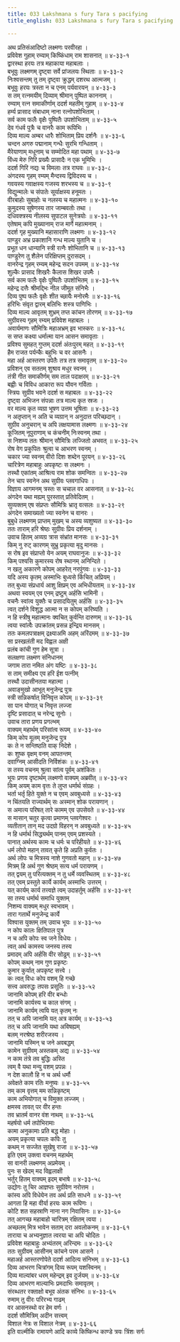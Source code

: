 ```yaml
---
title: 033 Lakshmana s fury Tara s pacifying
title_english: 033 Lakshmana s fury Tara s pacifying

---
```

अथ प्रतिसंआदिष्टो लक्ष्मणः परवीरहा ।  
प्रविवेश गुहाम् रम्याम् किष्किंधाम् राम शासनात् ॥ ४-३३-१  
द्वारस्था हरयः तत्र महाकाया महाबलाः ।  
बभूवुः लक्ष्मणम् दृष्ट्वा सर्वे प्रांजलयः स्थिताः ॥ ४-३३-२  
निःश्वसन्तम् तु तम् दृष्ट्वा क्रुद्धम् दशरथ आत्मजम् ।  
बभूवुः हरयः त्रस्ता न च एनम् पर्यवारयन् ॥ ४-३३-३  
स तम् रत्नमयीम् दिव्याम् श्रीमान् पुष्पित काननाम् ।  
रम्याम् रत्न समाकीर्णाम् ददर्श महतीम् गुहाम् ॥ ४-३३-४  
हर्म्य प्रासाद संबाधाम् नाना रत्नोपशोभिताम् ।  
सर्व काम फलैः वृक्षैः पुष्पितैः उपशोभिताम् ॥ ४-३३-५  
देव गंधर्व पुत्रैः च वानरैः काम रूपिभिः ।  
दिव्य माल्य अम्बर धारैः शोभिताम् प्रिय दर्शनैः ॥ ४-३३-६  
चन्दन अगरु पद्मानाम् गन्धैः सुरभि गन्धिताम् ।  
मैरेयाणाम् मधूनाम् च सम्मोदित महा पथाम् ॥ ४-३३-७  
विंध्य मेरु गिरि प्रख्यैः प्रासादैः न एक भूमिभिः ।  
ददर्श गिरि नद्यः च विमलाः तत्र राघवः ॥ ४-३३-८  
अंगदस्य गृहम् रम्यम् मैन्दस्य द्विविदस्य च ।  
गवयस्य गवाक्षस्य गजस्य शरभस्य च ॥ ४-३३-९  
विद्युन्मालेः च संपातेः सूर्याक्षस्य हनूमतः ।  
वीरबाहोः सुबाहोः च नलस्य च महात्मनः ॥ ४-३३-१०  
कुमुदस्य सुषेणस्य तार जाम्बवतोः तथा ।  
दधिवक्त्रस्य नीलस्य सुपाटल सुनेत्रयोः ॥ ४-३३-११  
एतेषाम् कपि मुख्यानाम् राज मार्गे महात्मनाम् ।  
ददर्श गृह मुख्यानि महासाराणि लक्ष्मणः ॥ ४-३३-१२  
पाण्डुर अभ्र प्रकाशानि गन्ध माल्य युतानि च ।  
प्रभूत धन धान्यानि स्त्री रत्नैः शोभितानि च ॥ ४-३३-१३  
पाण्डुरेण तु शैलेन परिक्षिप्तम् दुरासदम् ।  
वानरेन्द्र गृहम् रम्यम् महेन्द्र सदन उपमम् ॥ ४-३३-१४  
शुल्कैः प्रासाद शिखरैः कैलास शिखर उपमैः ।  
सर्व काम फलैः वृक्षैः पुष्पितैः उपशोभितम् ॥ ४-३३-१५  
महेन्द्र दत्तैः श्रीमद्भिः नील जीमूत संनिभैः ।  
दिव्य पुष्प फलैः वृक्षैः शीत च्छायैः मनोरमैः ॥ ४-३३-१६  
हरिभिः संवृत द्वारम् बलिभिः शस्त्र पाणिभिः ।  
दिव्य माल्य आवृतम् शुभ्रम् तप्त कांचन तोरणम् ॥ ४-३३-१७  
सुग्रीवस्य गृहम् रम्यम् प्रविवेश महाबलः ।  
अवार्यमाणः सौमित्रिः महाअभ्रम् इव भास्करः ॥ ४-३३-१८  
स सप्त कक्ष्या धर्मात्मा यान आसन समावृताः ।  
प्रविश्य सुमहत् गुप्तम् ददर्श अंतःपुरम् महत् ॥ ४-३३-१९  
हैम राजत पर्यन्कैः बहुभिः च वर आसनैः ।  
महा अर्ह आस्तरण उपेतैः तत्र तत्र समावृतम् ॥ ४-३३-२०  
प्रविशन् एव सततम् शुश्राव मधुर स्वनम् ।  
तंत्री गीत समाकीर्णम् सम ताल पदाक्षरम् ॥ ४-३३-२१  
बह्वीः च विविध आकारा रूप यौवन गर्विताः ।  
स्त्रियः सुग्रीव भवने ददर्श स महाबलः ॥ ४-३३-२२  
दृष्ट्वा अभिजन संपन्नाः तत्र माल्य कृत स्रजः ।  
वर माल्य कृत व्यग्रा भूषण उत्तम भूषिताः ॥ ४-३३-२३  
न अतृप्तान् न अति च व्यग्रान् न अनुदात्त परिच्छदान् ।  
सुग्रीव अनुचरान् च अपि लक्षयामास लक्ष्मणः ॥ ४-३३-२४  
कूजितम् नूपुराणाम् च कंचनीम् निःस्वनम् तथा ।  
स निशम्य ततः श्रीमान् सौमित्रिः लज्जितो अभवत् ॥ ४-३३-२५  
रोष वेग प्रकुपितः श्रुत्वा च आभरण स्वनम् ।  
चकार ज्या स्वनम् वीरो दिशः शब्देन पूरयन् ॥ ४-३३-२६  
चारित्रेण महाबाहुः अपकृष्टः स लक्ष्मनः ।  
तस्थौ एकांतम् आश्रित्य राम शोक समन्वितः ॥ ४-३३-२७  
तेन चाप स्वनेन अथ सुग्रीवः प्लवगाधिपः ।  
विज्ञाय आगमनम् त्रस्तः स चचाल वर आसनात् ॥ ४-३३-२८  
अंगदेन यथा मह्यम् पुरस्तात् प्रतिवेदितम् ।  
सुव्यक्तम् एष संप्रप्तः सौमित्रिः भ्रातृ वत्सलः ॥ ४-३३-२९  
अंगदेन समाख्यतो ज्या स्वनेन च वानरः ।  
बुबुधे लक्ष्मणम् प्राप्तम् मुखम् च अस्य व्यशुष्यत ॥ ४-३३-३०  
ततः ताराम् हरि श्रेष्ठः सुग्रीवः प्रिय दर्शनाम् ।  
उवाच हितम् अव्यग्र त्रास संभ्रांत मानसः ॥ ४-३३-३१  
किम् नु रुट् कारणम् सुभ्रु प्रकृत्या मृदु मानसः ।  
स रोष इव संप्राप्तो येन अयम् राघवानुजः ॥ ४-३३-३२  
किम् पश्यसि कुमारस्य रोष स्थानम् अनिन्दिते ।  
न खलु अकारणे कोपम् आहरेत् नरपुंगवः ॥ ४-३३-३३  
यदि अस्य कृतम् अस्माभिः बुध्यसे किंचित् अप्रियम् ।  
तत् बुध्या संप्रधार्य आशु क्षिप्रम् एव अभिधीयताम् ॥ ४-३३-३४  
अथवा स्वयम् एव एनम् द्रष्टुम् अर्हसि भामिनी ।  
वचनैः स्वांत्व युक्तैः च प्रसादयितुम् अर्हसि ॥ ४-३३-३५  
त्वत् दर्शने विशुद्ध आत्मा न स कोपम् करिष्यति ।  
न हि स्त्रीषु महात्मानः क्वचित् कुर्वन्ति दारुणम् ॥ ४-३३-३६  
त्वया स्वांत्वैः उपक्रांतम् प्रसन्न इन्द्रिय मानसम् ।  
ततः कमलपत्राक्षम् द्रक्ष्याअमि अहम् अरिंदमम् ॥ ४-३३-३७  
सा प्रस्खलंती मद विह्वल अक्षी  
प्रलंब कांची गुण हेम सूत्रा ।  
सलक्षणा लक्ष्मण संनिधानम्  
जगाम तारा नमित अंग यष्टिः ॥ ४-३३-३८  
स ताम् समीक्ष्य एव हरि ईश पत्नीम्  
तस्थौ उदासीनतया महात्मा ।  
अवाङ्मुखो आभूत् मनुजेन्द्र पुत्रः  
स्त्री सन्निकर्षात् विनिवृत्त कोपम् ॥ ४-३३-३९  
सा पान योगात् च निवृत्त लज्जा  
दृष्टि प्रसादात् च नरेन्द्र सूनोः ।  
उवाच तारा प्रणय प्रगल्भम्  
वाक्यम् महार्थम् परिसांत्व रूपम् ॥ ४-३३-४०  
किम् कोप मूलम् मनुजेन्द्र पुत्र  
कः ते न सन्तिष्ठति वाक् निदेशे ।  
कः शुष्क वृक्षम् वनम् आपतन्तम्  
दवाग्निम् आसीदति निर्विशंकः ॥ ४-३३-४१  
स तस्य वचनम् श्रुत्वा सांत्व पूर्वम् अशंकितः ।  
भूयः प्रणय दृष्टार्थम् लक्ष्मणो वाक्यम् अब्रवीत् ॥ ४-३३-४२  
किम् अयम् काम वृत्तः ते लुप्त धर्मार्थ संग्रहः ।  
भर्ता भर्तृ हिते युक्ते न च एवम् अवबुध्यसे ॥ ४-३३-४३  
न चिंतयति राज्यार्थम् सः अस्मान् शोक परायणान् ।  
स अमात्य परिषत् तारे कामम् एव उपसेवते ॥ ४-३३-४४  
स मासान् चतुर कृत्वा प्रमाणम् प्लवगेश्वरः ।  
व्यतीतान् तान् मद उदग्रो विहरन् न अवबुध्यते ॥ ४-३३-४५  
न हि धर्मार्थ सिद्ध्यर्थम् पानम् एवम् प्रशस्यते ।  
पानात् अर्थस्य कामः च धर्मः च परिहीयते ॥ ४-३३-४६  
धर्म लोपो महान् तावत् कृते हि अप्रति कुर्वतः ।  
अर्थ लोपः च मित्रस्य नाशे गुणवतो महान् ॥ ४-३३-४७  
मित्रम् हि अर्थ गुण श्रेष्ठम् सत्य धर्म परायणम् ।  
तत् द्वयम् तु परित्यक्तम् न तु धर्मे व्यवस्थितम् ॥ ४-३३-४८  
तत् एवम् प्रस्तुते कार्ये कार्यम् अस्माभिः उत्तरम् ।  
यत् कार्यम् कार्य तत्त्वज्ञे त्वम् उदाहर्तुम् अर्हसि ॥ ४-३३-४९  
सा तस्य धर्मार्थ समाधि युक्तम्  
निशम्य वाक्यम् मधुर स्वभावम् ।  
तारा गतार्थे मनुजेन्द्र कार्ये  
विश्वास युक्तम् तम् उवाच भूयः ॥ ४-३३-५०  
न कोप कालः क्षितिपाल पुत्र  
न च अपि कोपः स्व जने विधेयः ।  
त्वत् अर्थ कामस्य जनस्य तस्य  
प्रमादम् अपि अर्हसि वीर सोढुम् ॥ ४-३३-५१  
कोपम् कथम् नाम गुण प्रकृष्टः  
कुमार कुर्यात् अपकृष्ट सत्त्वे ।  
कः त्वत् विधः कोप वशम् हि गच्छे  
सत्त्व अवरुद्धः तपसः प्रसूतिः ॥ ४-३३-५२  
जानामि कोपम् हरि वीर बन्धोः  
जानामि कार्यस्य च काल संगम् ।  
जानामि कार्यम् त्वयि यत् कृतम् नः  
तत् च अपि जानामि यत् अत्र कार्यम् ॥ ४-३३-५३  
तत् च अपि जानामि यथा अविषह्यम्  
बलम् नरश्रेष्ठ शरीरजस्य ।  
जानामि यस्मिन् च जने अवबद्धम्  
कामेन सुग्रीवम् अस्तकम् अद्य ॥ ४-३३-५४  
न काम तंत्रे तव बुद्धिः अस्ति  
त्वम् वै यथा मन्यु वशम् प्रपन्नः ।  
न देश कालौ हि न च अर्थ धर्मौ  
अवेक्षते काम रतिः मनुष्यः ॥ ४-३३-५५  
तम् काम वृत्तम् मम सन्निकृष्टम्  
काम अभियोगात् च विमुक्त लज्जम् ।  
क्षमस्व तावत् पर वीर हन्तः  
तव भ्रातर्म वानर वंश नाथम् ॥ ४-३३-५६  
महर्षयो धर्म तपोभिरामाः  
कामा अनुकामाः प्रति बद्ध मोहाः ।  
अयम् प्रकृत्या चपलः कपिः तु  
कथम् न सज्जेत सुखेषु राजा ॥ ४-३३-५७  
इति एवम् उक्त्वा वचनम् महार्थम्  
सा वानरी लक्ष्मणम् अप्रमेयम् ।  
पुनः स खेदम् मद विह्वलाक्षी  
भर्तुर् हितम् वाक्यम् इदम् बभाषे ॥ ४-३३-५८  
उद्योगः तु चिर आज्ञप्तः सुग्रीवेण नरोत्तम ।  
कांस्य अपि विधेयेन तव अर्थ प्रति साधने ॥ ४-३३-५९  
आगता हि महा वीर्या हरयः काम रूपिणः ।  
कोटि शत सहस्राणि नाना नग निवासिनः ॥ ४-३३-६०  
तत् आगच्छ महाबाहो चारित्रम् रक्षितम् त्वया ।  
अच्छलम् मित्र भावेन सताम् दरा अवलोकनम् ॥ ४-३३-६१  
ताराया च अभ्यनुज्ञात त्वरया चा अपि चोदितः ।  
प्रविवेश महाबाहुः अभ्यंतरम् अरिन्दमः ॥ ४-३३-६२  
ततः सुग्रीवम् आसीनम् कांचने परम आसने ।  
महाअर्ह आस्तरणोपेते ददर्श आदित्य संनिभम् ॥ ४-३३-६३  
दिव्य आभरण चित्रांगम् दिव्य रूपम् यशस्विनम् ।  
दिव्य माल्यांबर धरम् महेन्द्रम् इव दुर्जयम् ॥ ४-३३-६४  
दिव्य आभरण माल्याभिः प्रमदाभिः समावृतम् ।  
संरब्धतर रक्ताक्षो बभूव अंतक संनिभः ॥ ४-३३-६५  
रुमाम् तु वीरः परिरभ्य गाढम्  
वर आसनस्थो वर हेम वर्णः ।  
ददर्श सौमित्रिम् अदीन सत्त्वम्  
विशाल नेत्रः स विशाल नेत्रम् ॥ ४-३३-६६  
इति वाल्मीकि रामायणे आदि काव्ये किष्किन्ध काण्डे त्रयः त्रिंशः सर्गः